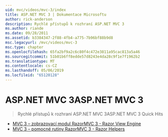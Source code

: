 ```yaml
---
uid: mvc/videos/mvc-3/index
title: ASP.NET MVC 3 | Dokumentace Microsoftu
author: rick-anderson
description: Rychlé přístupů k rozhraní ASP.NET MVC 3
ms.author: riande
ms.date: 09/28/2011
ms.assetid: b3384347-2f88-4fb4-a775-7b96bf88b9d8
msc.legacyurl: /mvc/videos/mvc-3
msc.type: chapter
ms.openlocfilehash: 65fa2bf9a2c6c80f4c472e3811a95cac813a5a46
ms.sourcegitcommit: 51b01b6ff8edde57d8243e4da28c9f1e7f1962b2
ms.translationtype: MT
ms.contentlocale: cs-CZ
ms.lasthandoff: 05/06/2019
ms.locfileid: "65120128"
---
```

# <a name="aspnet-mvc-3"></a><span data-ttu-id="c1d75-103">ASP.NET MVC 3</span><span class="sxs-lookup"><span data-stu-id="c1d75-103">ASP.NET MVC 3</span></span>

> <span data-ttu-id="c1d75-104">Rychlé přístupů k rozhraní ASP.NET MVC 3</span><span class="sxs-lookup"><span data-stu-id="c1d75-104">ASP.NET MVC 3 Quick Hits</span></span>

- [<span data-ttu-id="c1d75-105">MVC 3 – zobrazovací modul Razor</span><span class="sxs-lookup"><span data-stu-id="c1d75-105">MVC 3 - Razor View Engine</span></span>](mvc-3-razor-view-engine.md)
- [<span data-ttu-id="c1d75-106">MVC 3 – pomocné rutiny Razor</span><span class="sxs-lookup"><span data-stu-id="c1d75-106">MVC 3 - Razor Helpers</span></span>](mvc-3-razor-helpers.md)
